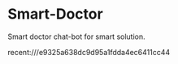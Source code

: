 # Smart-Doctor
Smart doctor chat-bot for smart solution.

recent:///e9325a638dc9d95a1fdda4ec6411cc44
